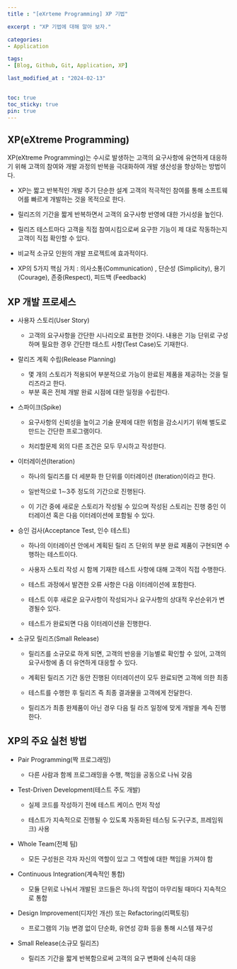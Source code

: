 ```yaml
---
title : "[eXrteme Programming] XP 기법"

excerpt : "XP 기법에 대해 알아 보자."

categories:
- Application

tags: 
- [Blog, Github, Git, Application, XP]

last_modified_at : "2024-02-13"
  

toc: true
toc_sticky: true
pin: true
---
```


## **XP(eXtreme Programming)**
XP(eXtreme Programming)는 수시로 발생하는 고객의 요구사항에 유연하게 대응하기 위해
고객의 참여와 개발 과정의 반복을 극대화하여 개발 생산성을 향상하는 방법이다.


- XP는 짧고 반복적인 개발 주기 단순한 설계 고객의 적극적인 참여를 통해 소프트웨어를 빠르게 개발하는 것을 목적으로 한다.

- 릴리즈의 기간을 짧게 반복하면서 고객의 요구사항 반영에 대한 가시성을 높인다.

- 릴리즈 테스트마다 고객을 직접 참여시킴으로써 요구한 기능이 제 대로 작동하는지 고객이 직접 확인할 수 있다.

- 비교적 소규모 인원의 개발 프로젝트에 효과적이다.

- XP의 5가지 핵심 가치 : 의사소통(Communication) , 단순성 (Simplicity), 용기(Courage), 존중(Respect), 피드백 (Feedback)

## **XP 개발 프로세스**

- 사용자 스토리(User Story)

  - 고객의 요구사항을 간단한 시나리오로 표현한 것이다.
내용은 기능 단위로 구성하며 필요한 경우 간단한 태스트 사항(Test Case)도 기재한다.

- 랄리즈 계획 수립(Release Planning)

  - 몇 개의 스토리가 적용되어 부분적으로 가능이 완료된 제품을 제공하는 것을 릴리즈라고 한다.
  - 부분 혹은 전체 개발 완료 시점에 대한 일정을 수립한다.

-  스파이크(Spike)

   - 요구사항의 신뢰성을 높이고 기술 문제에 대한 위험을 감소시키기 위해 별도로 만드는 간단한 프로그램이다.

   - 처리할문제 외의 다른 조건은 모두 무시하고 작성한다.

-  이터레이션(Iteration)
  
   - 하나의 릴리즈를 더 세분화 한 단위를 이터레이션 (Iteration)이라고 한다.

   - 일반적으로 1∼3주 정도의 기간으로 진행된다.

   - 이 기간 중에 새로운 스토리가 작성될 수 있으며 작성된 스토리는 진행 중인 이터레이션 혹은 다음 이터레이션에 포함될 수 있다.

- 승인 검사(Acceptance Test, 인수 테스트)

  - 하나의 이터레이션 안에서 계획된 릴리 즈 단위의 부분 완료 제품이 구현되면 수행하는 테스트이다.

  - 사용자 스토리 작성 시 함께 기재한 테스트 사항에 대해 고객이 직접 수행한다.

  - 테스트 과정에서 발견한 오류 사항은 다음 이터레이션에 포함한다.

  - 테스트 이후 새로운 요구사항이 작성되거나 요구사항의 상대적 우선순위가 변경될수 있다.

  - 테스트가 완료되면 다음 이터레이션을 진행한다.

-  소규모 릴리즈(Small Release)

   - 릴리즈를 소규모로 하게 되면, 고객의 반응을 기능별로 확인할 수 있어, 고객의 요구사항에 좀 더 유연하게 대응할 수 있다.

   - 계획된 릴리즈 기간 동안 진행된 이터레이션이 모두 완료되면 고객에 의한 최종

   - 테스트를 수행한 후 릴리즈 즉 최종 결과물을 고객에게 전달한다.

   - 릴리즈가 최종 완제품이 아닌 경우 다음 릴 라즈 일정에 맞게 개발을 계속 진행 한다.


## **XP의 주요 실천 방법**

- Pair Programming(짝 프로그래밍)

  - 다른 사람과 함께 프로그래밍을 수행, 책임을 공동으로 나눠 갖음

- Test-Driven Development(테스트 주도 개발)

  - 실제 코드를 작성하기 전에 테스트 케이스 먼저 작성

  - 테스트가 지속적으로 진행될 수 있도록 자동화된 테스팅 도구(구조, 프레임워크) 사용

- Whole Team(전체 팀)

  - 모든 구성원은 각자 자신의 역할이 있고 그 역할에 대한 책임을 가져야 함

- Continuous Integration(계속적인 통합)

  - 모듈 단위로 나눠서 개발된 코드들은 하나의 작업이 마무리될 때마다 지속적으로 통합

- Design Improvement(디자인 개선) 또는 Refactoring(리팩토링)

  - 프로그램의 기능 변경 없이 단순화, 유연성 강화 등을 통해 시스템 재구성

- Small Release(소규모 릴리즈)

  - 릴리즈 기간을 짧게 반복함으로써 고객의 요구 변화에 신속히 대응